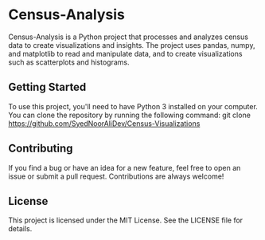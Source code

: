 # Census-Analysis

Census-Analysis is a Python project that processes and analyzes census data to create visualizations and insights. The project uses pandas, numpy, and matplotlib to read and manipulate data, and to create visualizations such as scatterplots and histograms.

## Getting Started
To use this project, you'll need to have Python 3 installed on your computer. You can clone the repository by running the following command:
        git clone https://github.com/SyedNoorAliDev/Census-Visualizations

## Contributing
If you find a bug or have an idea for a new feature, feel free to open an issue or submit a pull request. Contributions are always welcome!

## License
This project is licensed under the MIT License. See the LICENSE file for details.

